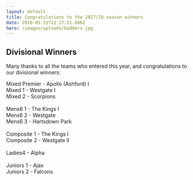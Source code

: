 ```yaml
---
layout: default
title: Congratulations to the 2017/18 season winners
date: 2018-05-31T22:17:51.686Z
hero: /images/uploads/badders.jpg
---
```

## Divisional Winners

Many thanks to all the teams who entered this year, and congratulations to our divisional winners:
<!--more-->
Mixed Premier - Apollo (Ashford) I\
Mixed 1 - Westgate I\
Mixed 2 - Scorpions\
\
Mens6 1 - The Kings I\
Mens6 2 - Westgate\
Mens6 3 - Hartsdown Park\
\
Composite 1 - The Kings I\
Composite 2 - Westgate II\
\
Ladies4 - Alpha\
\
Juniors 1 - Ajax\
Juniors 2 - Falcons
